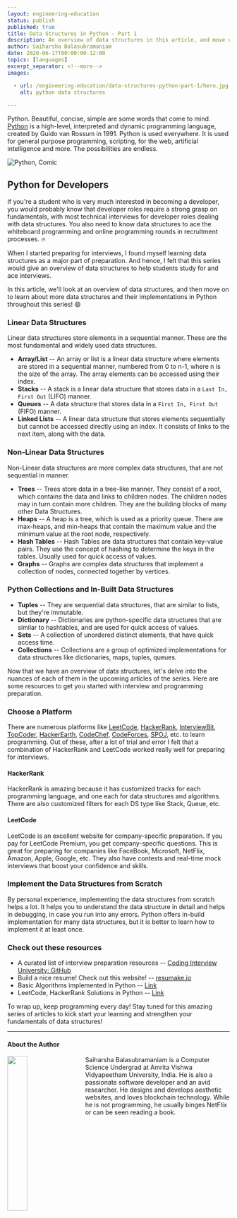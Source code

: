 ```yaml
---
layout: engineering-education
status: publish
published: true
title: Data Structures in Python - Part 1
description: An overview of data structures in this article, and move on to learn about every data structure, and its implementation in Python throughout this series.
author: Saiharsha Balasubramaniam
date: 2020-06-17T00:00:00-12:00
topics: [languages]
excerpt_separator: <!--more-->
images:

  - url: /engineering-education/data-structures-python-part-1/hero.jpg
    alt: python data structures
 
---
```

Python. Beautiful, concise, simple are some words that come to mind. [Python](https://www.python.org/) is a high-level, interpreted and dynamic programming language, created by Guido van Rossum in 1991. Python is used everywhere. It is used for general purpose programming, scripting, for the web, artificial intelligence and more. The possibilities are endless.
<!--more-->

![Python, Comic](/assets/images/education/py-comic.png)

## Python for Developers

If you're a student who is very much interested in becoming a developer, you would probably know that developer roles require a strong grasp on fundamentals, with most technical interviews for developer roles dealing with data structures. You also need to know data structures to ace the whiteboard programming and online programming rounds in recruitment processes. 🔥

When I started preparing for interviews, I found myself learning data structures as a major part of preparation. And hence, I felt that this series would give an overview of data structures to help students study for and ace interviews.

In this article, we'll look at an overview of data structures, and then move on to learn about more data structures and their implementations in Python throughout this series! 😄

### Linear Data Structures

Linear data structures store elements in a sequential manner. These are the most fundamental and widely used data structures.

- **Array/List** -- An array or list is a linear data structure where elements are stored in a sequential manner, numbered from 0 to n-1, where n is the size of the array. The array elements can be accessed using their index.
- **Stacks** -- A stack is a linear data structure that stores data in a `Last In, First Out` (LIFO) manner.
- **Queues** -- A data structure that stores data in a `First In, First Out` (FIFO) manner.
- **Linked Lists** -- A linear data structure that stores elements sequentially but cannot be accessed directly using an index. It consists of links to the next item, along with the data.

### Non-Linear Data Structures

Non-Linear data structures are more complex data structures, that are not sequential in manner.

- **Trees** -- Trees store data in a tree-like manner. They consist of a root, which contains the data and links to children nodes. The children nodes may in turn contain more children. They are the building blocks of many other Data Structures.
- **Heaps** -- A heap is a tree, which is used as a priority queue. There are max-heaps, and min-heaps that contain the maximum value and the minimum value at the root node, respectively.
- **Hash Tables** -- Hash Tables are data structures that contain key-value pairs. They use the concept of hashing to determine the keys in the tables. Usually used for quick access of values.
- **Graphs** -- Graphs are complex data structures that implement a collection of nodes, connected together by vertices.

### Python Collections and In-Built Data Structures

- **Tuples** -- They are sequential data structures, that are similar to lists, but they're immutable.
- **Dictionary** -- Dictionaries are python-specific data structures that are similar to hashtables, and are used for quick access of values.
- **Sets** -- A collection of unordered distinct elements, that have quick access time.
- **Collections** -- Collections are a group of optimized implementations for data structures like dictionaries, maps, tuples, queues.

Now that we have an overview of data structures, let's delve into the nuances of each of them in the upcoming articles of the series. Here are some resources to get you started with interview and programming preparation.

### Choose a Platform
There are numerous platforms like [LeetCode](https://leetcode.com/), [HackerRank](https://www.hackerrank.com/), [InterviewBit](https://www.interviewbit.com/), [TopCoder](https://www.topcoder.com/), [HackerEarth](https://www.hackerearth.com/), [CodeChef](https://www.codechef.com/), [CodeForces](https://codeforces.com/), [SPOJ](https://www.spoj.com/), etc. to learn programming. Out of these, after a lot of trial and error I felt that a combination of HackerRank and LeetCode worked really well for preparing for interviews.

#### HackerRank
HackerRank is amazing because it has customized tracks for each programming language, and one each for data structures and algorithms. There are also customized filters for each DS type like Stack, Queue, etc. 

#### LeetCode
LeetCode is an excellent website for company-specific preparation. If you pay for LeetCode Premium, you get company-specific questions. This is great for preparing for companies like FaceBook, Microsoft, NetFlix, Amazon, Apple, Google, etc. They also have contests and real-time mock interviews that boost your confidence and skills.

### Implement the Data Structures from Scratch
By personal experience, implementing the data structures from scratch helps a lot. It helps you to understand the data structure in detail and helps in debugging, in case you run into any errors. Python offers in-build implementation for many data structures, but it is better to learn how to implement it at least once.

### Check out these resources

- A curated list of interview preparation resources -- <a href="https://github.com/jwasham/coding-interview-university">Coding Interview University: GitHub</a>
- Build a nice resume! Check out this website! -- <a href="https://resumake.io">resumake.io</a>
- Basic Algorithms implemented in Python -- <a href="https://github.com/TheAlgorithms/Python">Link</a>
- LeetCode, HackerRank Solutions in Python -- <a href="https://github.com/cyberShaw/Algorithms">Link</a>

To wrap up, keep programming every day! Stay tuned for this amazing series of articles to kick start your learning and strengthen your fundamentals of data structures!

---

#### About the Author

<img style="float: left; padding-right: 5%; margin-bottom: 10px; width:30%;" src="/assets/images/education/authors/saiharsha-balasubramaniam.jpg">Saiharsha Balasubramaniam is a Computer Science Undergrad at Amrita Vishwa Vidyapeetham University, India. He is also a passionate software developer and an avid researcher. He designs and develops aesthetic websites, and loves blockchain technology. While he is not programming, he usually binges NetFlix or can be seen reading a book.
